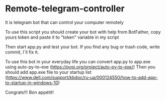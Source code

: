 # Remote-telegram-controller
It is telegram bot that can control your computer remotely

To use this script you should create your bot with help from BotFather, copy yours token and paste it to "token" variable in my script

Then start app.py and test your bot. If you find any bug or trash code, write commit, I`ll fix it. 

To use this bot in your everyday life you can convert app.py to app.exe using auto-py-to-exe (https://pypi.org/project/auto-py-to-exe/)
Then you should add app.exe file to your startup list (https://www.dell.com/support/kbdoc/ru-ua/000124550/how-to-add-app-to-startup-in-windows-10)

Congrats!!! Bon appétit!
